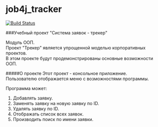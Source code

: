 # job4j_tracker
[![Build Status](https://app.travis-ci.com/vechkitov/job4j_tracker.svg?branch=master)](https://app.travis-ci.com/vechkitov/job4j_tracker)

###Учебный проект "Система заявок - трекер"

Модуль ООП.  
Проект "Трекер" является упрощенной моделью корпоративных проектов.  
В этом проекте будут продемонстрированы основные возможности ООП.

#####О проекте
Этот проект - консольное приложение.  
Пользователю отображается меню с возможностями программы.

Программа может:
1. Добавлять заявку.
2. Заменять заявку на новую заявку по ID.
3. Удалять заявку по ID.
4. Отображать список всех заявок.
5. Производить поиск по имени заявки.

